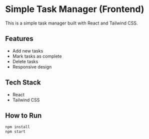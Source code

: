 # Simple Task Manager (Frontend)

This is a simple task manager built with React and Tailwind CSS.

## Features
- Add new tasks
- Mark tasks as complete
- Delete tasks
- Responsive design

## Tech Stack
- React
- Tailwind CSS

## How to Run
```bash
npm install
npm start
